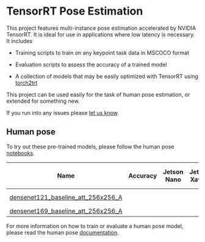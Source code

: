 # TensorRT Pose Estimation

This project features multi-instance pose estimation accelerated by NVIDIA TensorRT.  It is ideal for use in applications where low latency is necessary.  It includes

- Training scripts to train on any keypoint task data in MSCOCO format

- Evaluation scripts to assess the accuracy of a trained model 
- A collection of models that may be easily optimized with TensorRT using [torch2trt](https://github.com/NVIDIA-AI-IOT/torch2trt)

This project can be used easily for the task of human pose estimation, or extended for something new.

If you run into any issues please [let us know](../../issues).

## Human pose

To try out these pre-trained models, please follow the human pose [notebooks](notebooks/human_pose).

| Name | Accuracy | Jetson Nano | Jetson Xavier | Pre-trained Weights |
|-------|------------|-------------|---------------|---------------------|
| [densenet121_baseline_att_256x256_A](experiments/densenet121_baseline_att_256x256_A) |  |  |  | [download (84MB)](https://drive.google.com/open?id=199JXyPHxGh3uTy2Eezef9CFqgC8v76Od) |
| [densenet169_baseline_att_256x256_A](experiments/densenet169_baseline_att_256x256_A) |  |  |  |  |

For more information on how to train or evaluate a human pose model, please read the human pose [documentation](docs/human_pose.md).
